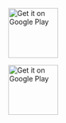 <a href='https://play.google.com/store/apps/details?id=com.ramo.quran'><img src='https://play.google.com/intl/en_us/badges/static/images/badges/en_badge_web_generic.png' alt='Get it on Google Play' height='100' /></a>

<a href='https://appgallery.cloud.huawei.com/ag/n/app/C102716435?locale=tr_TR&source=appshare&subsource=C102716435'><img src='https://huaweimobileservices.com/wp-content/uploads/2020/05/Explore-it-on-AppGallery.png' alt='Get it on Google Play' height='100' /></a>

